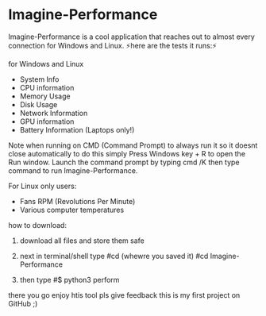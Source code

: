 # Imagine-Performance
Imagine-Performance is a cool application that reaches out to almost every connection for Windows and Linux. 
⚡here are the tests it runs:⚡

for Windows and Linux 
- System Info
- CPU information
- Memory Usage
- Disk Usage
- Network Information
- GPU information
- Battery Information (Laptops only!)

Note when running on CMD (Command Prompt) to always run it so it doesnt close automatically to do this simply Press Windows key + R to open the Run window. Launch the command prompt by typing cmd /K then type command to run Imagine-Performance.

For Linux only users:
- Fans RPM (Revolutions Per Minute)
- Various computer temperatures

how to download:

1. download all files and store them safe 

2. next in terminal/shell type 
#cd (whewre you saved it)
#cd Imagine-Performance

3. then type 
#$ python3 perform

there you go enjoy htis tool pls give feedback this is my first project on GitHub ;)
